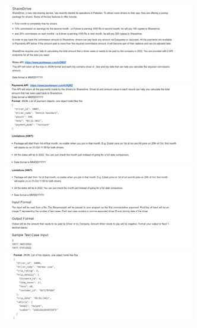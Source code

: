 ![1](https://github.com/ghufran2508/Arbisoft.Fresh-Graduate-Test.2023/blob/main/Share%20Drive/250396168-5314b096-0a14-43f8-84bc-6f3fa0c605f1.png)
![2](https://github.com/ghufran2508/Arbisoft.Fresh-Graduate-Test.2023/blob/main/Share%20Drive/250396177-8c35d55a-55ad-40c5-be91-86116f4c7a6d.png)
![3](https://github.com/ghufran2508/Arbisoft.Fresh-Graduate-Test.2023/blob/main/Share%20Drive/250396186-a019124c-7201-4f93-a098-a3f38a7212b3.png)
![4](https://github.com/ghufran2508/Arbisoft.Fresh-Graduate-Test.2023/blob/main/Share%20Drive/250396182-26ee9329-dbe3-4148-921d-a59553e308b0.png)
